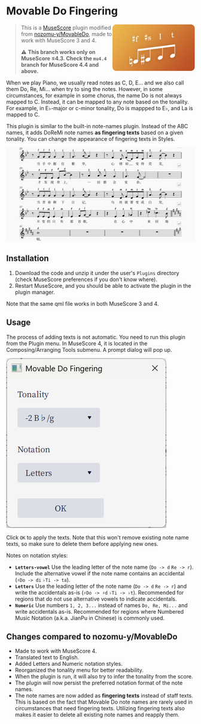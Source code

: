 # Movable Do Fingering

<img align=right src="./MovableDoFingering.png" width=220px />

> This is a [MuseScore](http://musescore.org/) plugin modified from [nozomu-y/MovableDo](https://github.com/nozomu-y/MovableDo), made to work with MuseScore 3 and 4.
>
> ⚠️ **This branch works only on MuseScore ≤4.3. Check the `mu4.4` branch for MuseScore 4.4 and above.**

When we play Piano, we usually read notes as C, D, E... and we also call them Do, Re, Mi... when try to sing the notes. However, in some circumstances, for example in some chorus, the name Do is not always mapped to C. Instead, it can be mapped to any note based on the tonality. For example, in E♭-major or c-minor tonality, Do is mappped to E♭, and La is mapped to C.

This plugin is similar to the built-in note-names plugin. Instead of the ABC names, it adds DoReMi note names **as fingering texts** based on a given tonality. You can change the appearance of fingering texts in Styles.

![Example score using the plugin](readme-assets/example-score.png)

## Installation

1. Download the code and unzip it under the user's `Plugins` directory (check MuseScore preferences if you don't know where).
2. Restart MuseScore, and you should be able to activate the plugin in the plugin manager.

Note that the same qml file works in both MuseScore 3 and 4.

## Usage

The process of adding texts is not automatic. You need to run this plugin from the Plugin menu. In MuseScore 4, it is located in the Composing/Arranging Tools submenu. A prompt dialog will pop up.

![Dialog](readme-assets/dialog.png)

Click `OK` to apply the texts. Note that this won't remove existing note name texts, so make sure to delete them before applying new ones.

Notes on notation styles:

- **`Letters-vowel`** Use the leading letter of the note name (`Do -> d` `Re -> r`). Include the alternative vowel if the note name contains an accidental (`♯Do -> di` `♭Ti -> ta`).
- **`Letters`** Use the leading letter of the note name (`Do -> d` `Re -> r`) and write the accidentals as-is (`♯Do -> ♯d` `♭Ti -> ♭t`). Recommended for regions that do not use alternative vowels to indicate accidentals.
- **`Numeric`** Use numbers `1, 2, 3...` instead of names `Do, Re, Mi...` and write accidentals as-is. Recommended for regions where Numbered Music Notation (a.k.a. JianPu in Chinese) is commonly used.

## Changes compared to nozomu-y/MovableDo

- Made to work with MuseScore 4.
- Translated text to English.
- Added Letters and Numeric notation styles.
- Reorganized the tonality menu for better readability.
- When the plugin is run, it will also try to infer the tonality from the score.
- The plugin will now persist the preferred notation format of the note names.
- The note names are now added as **fingering texts** instead of staff texts. This is based on the fact that Movable Do note names are rarely used in circumstances that need fingering texts. Utilizing fingering texts also makes it easier to delete all existing note names and reapply them.
